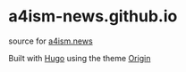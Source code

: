 # a4ism-news.github.io

source for [a4ism.news](https://a4ism.news)

Built with [Hugo](https://gohugo.io/) using the theme [Origin](https://themes.gohugo.io/themes/origin-hugo-theme/)

